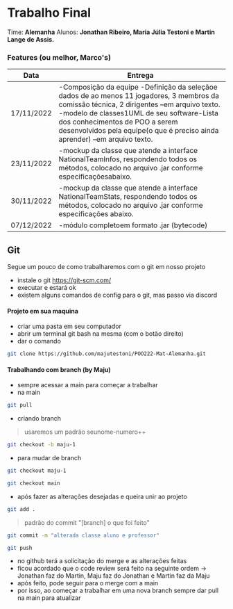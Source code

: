 # Trabalho Final
Time: **Alemanha**
Alunos: **Jonathan Ribeiro, Maria Júlia Testoni e Martin Lange de Assis.**

### Features (ou melhor, Marco's)
| Data | Entrega |
| ------ | ------ |
| 17/11/2022 | -Composição da equipe -Definição da seleçãoe dados de ao menos 11 jogadores, 3 membros da comissão técnica, 2 dirigentes  –em arquivo texto.  -modelo de classes1UML de seu software-Lista dos conhecimentos de POO a serem desenvolvidos pela equipe(o que é preciso ainda aprender) –em arquivo texto.|
| 23/11/2022 | -mockup da classe que atende a interface NationalTeamInfos, respondendo todos os métodos, colocado no arquivo .jar conforme especificaçõesabaixo.|
| 30/11/2022 | -mockup da classe que atende a interface NationalTeamStats, respondendo todos os métodos, colocado no arquivo .jar conforme especificações abaixo. |
| 07/12/2022 | -módulo completoem formato .jar (bytecode) |



## Git

Segue um pouco de como trabalharemos com o git em nosso projeto
- instale o git https://git-scm.com/
- executar e estará ok
- existem alguns comandos de config para o git, mas passo via discord

#### Projeto em sua maquina
- criar uma pasta em seu computador 
- abrir um terminal git bash na mesma (com o botão direito)
- dar o comando

```sh
git clone https://github.com/majutestoni/POO222-Mat-Alemanha.git
```

#### Trabalhando com branch (by Maju)
- sempre acessar a main para começar a trabalhar
- na main
```sh
git pull
```

- criando branch

> usaremos um padrão seunome-numero++

```sh
git checkout -b maju-1
```

- para mudar de branch
```sh
git checkout maju-1
```
```sh
git checkout main
```
- após fazer as alterações desejadas e queira unir ao projeto
```sh
git add .
```
> padrão do commit "[branch] o que foi feito"
```sh
git commit -m "alterada classe aluno e professor"
```
```sh
git push
```
- no github terá a solicitação do merge e as alterações feitas
- ficou acordado que o code review será feito na seguinte ordem -> Jonathan faz do Martin, Maju faz do Jonathan e Martin faz da Maju
- após feito, pode seguir para o merge com a main
- por isso, ao começar a trabalhar em uma nova branch sempre dar pull na main para atualizar


